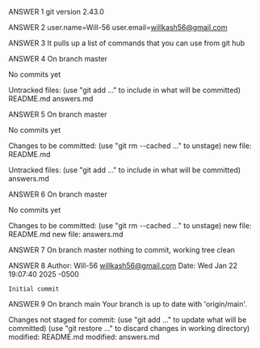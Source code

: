 ANSWER 1
git version 2.43.0

ANSWER 2
user.name=Will-56
user.email=willkash56@gmail.com

ANSWER 3
It pulls up a list of commands that you can use from git hub

ANSWER 4
On branch master

No commits yet

Untracked files:
  (use "git add <file>..." to include in what will be committed)
        README.md
        answers.md

ANSWER 5
On branch master

No commits yet

Changes to be committed:
  (use "git rm --cached <file>..." to unstage)
        new file:   README.md

Untracked files:
  (use "git add <file>..." to include in what will be committed)
        answers.md

ANSWER 6
On branch master

No commits yet

Changes to be committed:
  (use "git rm --cached <file>..." to unstage)
        new file:   README.md
        new file:   answers.md

ANSWER 7
On branch master
nothing to commit, working tree clean

ANSWER 8
Author: Will-56 <willkash56@gmail.com>
Date:   Wed Jan 22 19:07:40 2025 -0500

    Initial commit

ANSWER 9
On branch main
Your branch is up to date with 'origin/main'.

Changes not staged for commit:
  (use "git add <file>..." to update what will be committed)
  (use "git restore <file>..." to discard changes in working directory)
        modified:   README.md
        modified:   answers.md